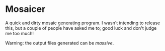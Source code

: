 # Mosaicer
A quick and dirty mosaic generating program. I wasn't intending to release this, but a couple of people have asked me to; good luck and don't judge me too much!

Warning: the output files generated can be *massive*.

